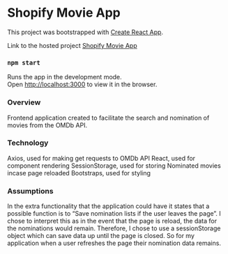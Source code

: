 # Shopify Movie App

This project was bootstrapped with [Create React App](https://github.com/facebook/create-react-app).

Link to the hosted project
[Shopify Movie App](https://gord02.github.io/Shopify-Movie-App/)

### `npm start`

Runs the app in the development mode.\
Open [http://localhost:3000](http://localhost:3000) to view it in the browser.

### Overview
Frontend application created to facilitate the search and nomination of movies from the OMDb API.

### Technology
Axios, used for making get requests to OMDb API
React, used for component rendering 
SessionStorage, used for storing Nominated movies incase page reloaded 
Bootstraps, used for styling

### Assumptions
In the extra functionality that the application could have it states that a possible function is to “Save nomination lists if the user leaves the page”. I chose to interpret this as in the event that the page is reload, the data for the nominations would remain. Therefore, I chose to use a sessionStorage object which can save data up until the page is closed. So for my application when a user refreshes the page their nomination data remains.
